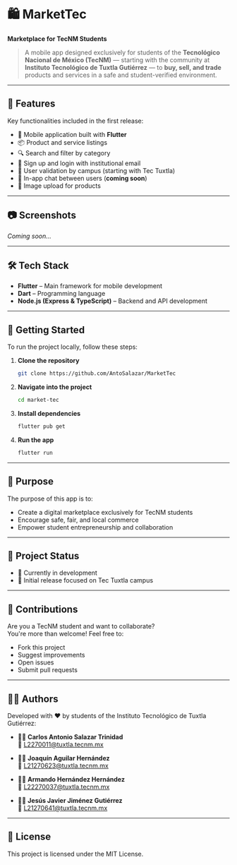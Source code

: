 # 🛍️ MarketTec

**Marketplace for TecNM Students**

> A mobile app designed exclusively for students of the **Tecnológico Nacional de México (TecNM)** — starting with the community at **Instituto Tecnológico de Tuxtla Gutiérrez** — to **buy, sell, and trade** products and services in a safe and student-verified environment.

---

## 🚀 Features

Key functionalities included in the first release:

- 📱 Mobile application built with **Flutter**
- 📦 Product and service listings
- 🔍 Search and filter by category
- 🔐 Sign up and login with institutional email
- 🏫 User validation by campus (starting with Tec Tuxtla)
- 💬 In-app chat between users (**coming soon**)
- 📸 Image upload for products

---

## 📷 Screenshots

*Coming soon...*

---

## 🛠️ Tech Stack

- **Flutter** – Main framework for mobile development  
- **Dart** – Programming language  
- **Node.js (Express & TypeScript)** – Backend and API development

---

## 📲 Getting Started

To run the project locally, follow these steps:

1. **Clone the repository**
   ```bash
   git clone https://github.com/AntoSalazar/MarketTec
   ```

2. **Navigate into the project**
   ```bash
   cd market-tec
   ```

3. **Install dependencies**
   ```bash
   flutter pub get
   ```

4. **Run the app**
   ```bash
   flutter run
   ```

---

## 🎯 Purpose

The purpose of this app is to:
- Create a digital marketplace exclusively for TecNM students
- Encourage safe, fair, and local commerce
- Empower student entrepreneurship and collaboration

---

## 📌 Project Status
- 🔧 Currently in development
- 📍 Initial release focused on Tec Tuxtla campus

---

## 🤝 Contributions

Are you a TecNM student and want to collaborate?  
You're more than welcome! Feel free to:
- Fork this project
- Suggest improvements
- Open issues
- Submit pull requests

---

## 🧑‍💻 Authors

Developed with ❤️ by students of the Instituto Tecnológico de Tuxtla Gutiérrez:

- 👨‍💻 **Carlos Antonio Salazar Trinidad**  
  📧 L2270011@tuxtla.tecnm.mx

- 👨‍💻 **Joaquín Aguilar Hernández**  
  📧 L21270623@tuxtla.tecnm.mx

- 👨‍💻 **Armando Hernández Hernández**  
  📧 L22270037@tuxtla.tecnm.mx

- 👨‍💻 **Jesús Javier Jiménez Gutiérrez**  
  📧 L21270641@tuxtla.tecnm.mx

---

## 📄 License

This project is licensed under the MIT License.